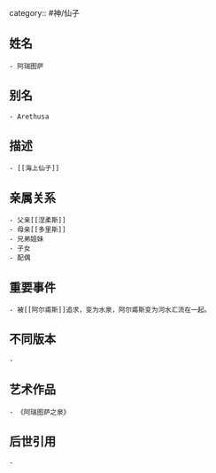 category:: #神/仙子
## 姓名
	- 阿瑞图萨
## 别名
	- Arethusa
## 描述
	- [[海上仙子]]
## 亲属关系
	- 父亲[[涅柔斯]]
	- 母亲[[多里斯]]
	- 兄弟姐妹
	- 子女
	- 配偶
## 重要事件
	- 被[[阿尔甫斯]]追求，变为水泉，阿尔甫斯变为河水汇流在一起。
## 不同版本
	-
## 艺术作品
	- 《阿瑞图萨之泉》
## 后世引用
	-
